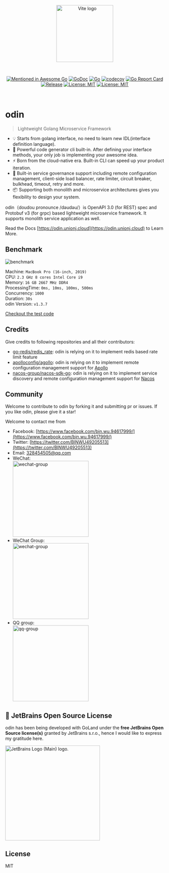 <p align="center">
  <a href="https://odin.github.io" target="_blank" rel="noopener noreferrer">
    <img width="180" src="https://odin.github.io/hero.png" alt="Vite logo">
  </a>
</p>
<br/>
<p align="center">
  <a href="https://github.com/avelino/awesome-go"><img src="https://awesome.re/mentioned-badge.svg" alt="Mentioned in Awesome Go"></a>
  <a href="https://godoc.org/github.com/youminxue"><img src="https://godoc.org/github.com/youminxue?status.png" alt="GoDoc"></a>
  <a href="https://github.com/youminxue/actions/workflows/go.yml"><img src="https://github.com/youminxue/actions/workflows/go.yml/badge.svg?branch=main" alt="Go"></a>
  <a href="https://codecov.io/gh/unionj-cloud/odin"><img src="https://codecov.io/gh/unionj-cloud/odin/branch/main/graph/badge.svg?token=QRLPRAX885" alt="codecov"></a>
  <a href="https://goreportcard.com/report/github.com/youminxue"><img src="https://goreportcard.com/badge/github.com/youminxue" alt="Go Report Card"></a>
  <a href="https://github.com/youminxue"><img src="https://img.shields.io/github/v/release/unionj-cloud/odin?style=flat-square" alt="Release"></a>
  <a href="https://opensource.org/licenses/MIT"><img src="https://img.shields.io/badge/License-MIT-yellow.svg" alt="License: MIT"></a>
  <a href="https://wakatime.com/badge/user/852bcf22-8a37-460a-a8e2-115833174eba/project/57c830f7-e507-4cb1-9fd1-feedd96685f6"><img src="https://wakatime.com/badge/user/852bcf22-8a37-460a-a8e2-115833174eba/project/57c830f7-e507-4cb1-9fd1-feedd96685f6.svg" alt="License: MIT"></a>
</p>
<br/>

# odin

> Lightweight Golang Microservice Framework

- 💡 Starts from golang interface, no need to learn new IDL(interface definition language).
- 🔩 Powerful code generator cli built-in. After defining your interface methods, your only job is implementing your awesome idea.
- ⚡ Born from the cloud-native era. Built-in CLI can speed up your product iteration.
- 🔑 Built-in service governance support including remote configuration management, client-side load balancer, rate limiter, circuit breaker, bulkhead, timeout, retry and more.
- 📦️ Supporting both monolith and microservice architectures gives you flexibility to design your system.

odin（doudou pronounce /dəudəu/）is OpenAPI 3.0 (for REST) spec and Protobuf v3 (for grpc) based lightweight microservice framework. It supports monolith service application as well.  

Read the Docs [https://odin.unionj.cloud](https://odin.unionj.cloud) to Learn More.

## Benchmark

![benchmark](./benchmark.png)

Machine: `MacBook Pro (16-inch, 2019)`  
CPU: `2.3 GHz 8 cores Intel Core i9`  
Memory: `16 GB 2667 MHz DDR4`  
ProcessingTime: `0ms, 10ms, 100ms, 500ms`  
Concurrency: `1000`  
Duration: `30s`  
odin Version: `v1.3.7`  

[Checkout the test code](https://github.com/wubin1989/go-web-framework-benchmark)

## Credits

Give credits to following repositories and all their contributors:
- [go-redis/redis_rate](github.com/go-redis/redis_rate): odin is relying on it to implement redis based rate limit feature
- [apolloconfig/agollo](https://github.com/apolloconfig/agollo): odin is relying on it to implement remote configuration management support for [Apollo](https://github.com/apolloconfig/apollo)
- [nacos-group/nacos-sdk-go](https://github.com/nacos-group/nacos-sdk-go): odin is relying on it to implement service discovery and remote configuration management support for [Nacos](https://github.com/alibaba/nacos)

## Community

Welcome to contribute to odin by forking it and submitting pr or issues. If you like odin, please give it a
star!

Welcome to contact me from

- Facebook: [https://www.facebook.com/bin.wu.94617999/](https://www.facebook.com/bin.wu.94617999/)
- Twitter: [https://twitter.com/BINWU49205513](https://twitter.com/BINWU49205513)
- Email: 328454505@qq.com
- WeChat:  
  <img src="./qrcode.png" alt="wechat-group" width="240">
- WeChat Group:  
  <img src="./odin-wechat-group.png" alt="wechat-group" width="240">
- QQ group:  
  <img src="./odin-qq-group.png" alt="qq-group" width="240">

## 🔋 JetBrains Open Source License

odin has been being developed with GoLand under the **free JetBrains Open Source license(s)** granted by JetBrains s.r.o., hence I would like to express my gratitude here.

<a href="https://jb.gg/OpenSourceSupport" target="_blank"><img src="https://resources.jetbrains.com/storage/products/company/brand/logos/jb_beam.png" alt="JetBrains Logo (Main) logo." width="300"></a>

## License

MIT
